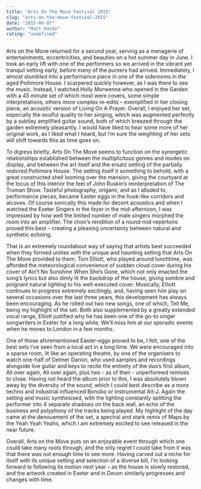 ```yaml
---
title: "Arts On The Move Festival 2015"
slug: "arts-on-the-move-festival-2015"
date: "2015-06-07"
author: "Matt Hacke"
rating: "undefined"
---
```


Arts on the Move returned for a second year, serving as a menagerie of entertainments, eccentricities, and beauties on a hot summer day in June. I took an early lift with one of the performers so we arrived in the vibrant yet tranquil setting early, before many of the punters had arrived. Immediately, I almost stumbled into a performance piece in one of the siderooms in the aged Poltimore House. I scarpered quickly however, as I was there to see the music. Instead, I watched Holly Morwenna who opened in the Garden with a 45 minute set of which most were covers, some simple interpretations, others more complex re-edits – exemplified in her closing piece, an acoustic version of Living On A Prayer. Overall, I enjoyed her set, especially the soulful quality to her singing, which was augmented perfectly by a subtley amplified guitar sound, both of which breezed through the garden extremely pleasantly. I would have liked to hear some more of her original work, as I liked what I heard, but I’m sure the weighting of her sets will shift towards this as time goes on.

To digress briefly, Arts On The Move seems to function on the synergetic relationships established between the multiplicitous genres and modes on display, and between the art itself and the ersatz setting of the partially restored Poltimore House. The setting itself it something to behold, with a great constructed shell looming over the mansion, giving the courtyard at the locus of this interior the feel of John Ruskin’s reinterpretation of The Truman Show. Tasteful photography, origami, and as I alluded to, performance pieces, became Easter eggs in the husk-like corridors and alcoves. Of course sonically this made for decent acoustics and when I watched the Exeter Singers in the foyer in the mid-afternoon, I was impressed by how well the limited number of male singers morphed the room into an amplifier. The choir’s rendition of a round mid-repertoire proved this best – creating a pleasing uncertainty between natural and synthetic echoing.

That is an extremely roundabout way of saying that artists best succeeded when they formed unities with the unique and haunting setting that Arts On The Move provided to them. Tom Elliott, who played around lunchtime, was afforded the meteorological convenience of sudden cloud cover during his cover of Ain’t No Sunshine When She’s Gone, which not only enacted the song’s lyrics but also dimly lit the backdrop of the house, giving sombre and poignant natural lighting to his well-executed cover. Musically, Elliott continues to progress extremely excitingly, and, having seen him play on several occasions over the last three years, this development has always been encouraging. As he rolled out two new songs, one of which, Tell Me, being my highlight of the set. Both also supplemented by a greatly extended vocal range, Elliott justified why he has been one of the go-to singer songwriters in Exeter for a long while. We’ll miss him at our sporadic events when he moves to London in a few months.

One of those aforementioned Easter-eggs proved to be, I felt, one of the best sets I’ve seen from a local act in a long time. We were encouraged into a sparse room, lit like an operating theatre, by one of the organisers to watch one-half of Delmer Darion, who used samples and recordings alongside live guitar and keys to recite the entirety of the duo’s first album, All over again, All over again, plus two - as of then - unperformed remixes to close. Having not heard the album prior to this, I was absolutely blown away by the diversity of the sound, which I could best describe as a more techno and industrial influenced Bonobo or instrumental Alt-J. Again the setting and music synthesised, with the lighting constantly splitting the performer into 4 separate shadows on the back wall, an echo of the business and polyphony of the tracks being played. My highlight of the day came at the denouement of the set, a spectral and stark remix of Maps by the Yeah Yeah Yeahs, which I am extremely excited to see released in the near future.

Overall, Arts on the Move puts on an enjoyable event through which one could take many roots through, and the only regret I could take from it was that there was not enough time to see more. Having carved out a niche for itself with its unique setting and selection of a diverse bill, I’m looking forward to following its motion next year – as the house is slowly restored, and the artwork created in Exeter and in Devon similarly progresses and changes with time.
